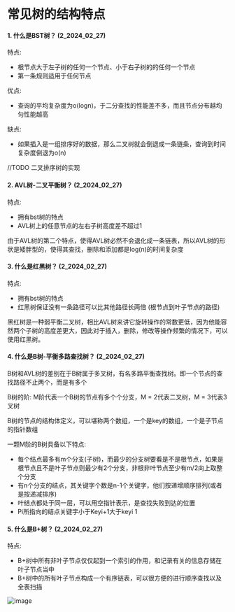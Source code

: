 # 常见树的结构特点

#### 1. 什么是BST树？ (2_2024_02_27)

特点:
- 根节点大于左子树的任何一个节点、小于右子树的的任何一个节点
- 第一条规则适用于任何节点

优点:
- 查询的平均复杂度为o(logn)，于二分查找的性能差不多，而且节点分布越均匀性能越高

缺点:
- 如果插入是一组排序好的数据，那么二叉树就会倒退成一条链条，查询到时间复杂度倒退为o(n)


//TODO 二叉排序树的实现

#### 2. AVL树-二叉平衡树？ (2_2024_02_27)
特点:
- 拥有bst树的特点
- AVL树上的任意节点的左右子树高度差不超过1

由于AVL树的第二个特点，使得AVL树必然不会退化成一条链表，所以AVL树的形状是矮胖型的，使得其查找，删除和添加都是log(n)的时间复杂度

#### 3. 什么是红黑树？ (2_2024_02_27)
特点:
- 拥有bst树的特点
- 红黑树保证没有一条路径可以比其他路径长两倍 (根节点到叶子节点的路径)

黑红树是一种弱平衡二叉树，相比AVL树来讲它旋转操作的常数更低，因为他能容然两个子树的高度差更大，因此对于插入，删除，修改等操作频繁的情况下，可以使用红黑树。


#### 4. 什么是B树-平衡多路查找树？  (2_2024_02_27)

B树和AVL树的差别在于B树属于多叉树，有名多路平衡查找树。即一个节点的查找路径不止两个，而是有多个

B树的阶: M阶代表一个B树的节点有多个个分支，M = 2代表二叉树，M = 3代表3叉树

B树的节点的结构体定义，可以堪称两个数组，一个是key的数组，一个是子节点的指针数组

一颗M阶的B树具备以下特点:
- 每个结点最多有m个分支(子树)，而最少的分支树要看是不是根节点，如果是根节点且不是叶子节点则最少有2个分支，非根非叶节点至少有m/2向上取整个分支
- 有n个分支的结点，其关键字个数是n-1个关键字，他们按递增顺序排列(或者是按递减排序)
- 叶结点都处于同一层，可以用空指针表示，是查找失败到达的位置
- Pi所指向的结点关键字小于Keyi+1大于keyi 1

#### 5. 什么是B+树？  (2_2024_02_27)
特点:
- B+树中所有非叶子节点仅仅起到一个索引的作用，和记录有关的信息存储在叶子节点当中
- B+树中的所有叶子节点构成一个有序链表，可以很方便的进行顺序查找以及全表扫描

![image](https://github.com/Luozujian/architect/assets/27532970/b71b21f2-f7e5-405e-b63c-9ee3cdb3a02d)





